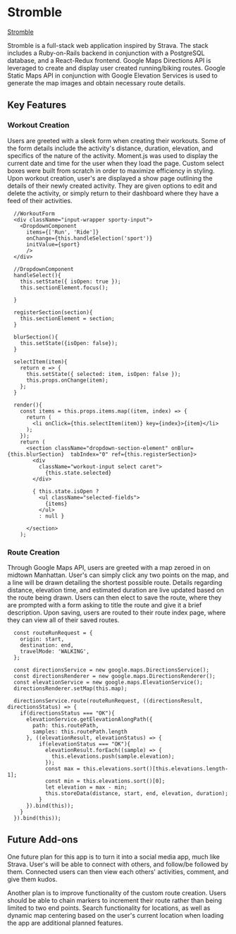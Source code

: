 # Stromble

[Stromble](https://stromble.herokuapp.com)

Stromble is a full-stack web application inspired by Strava. The stack includes a Ruby-on-Rails backend in conjunction with a PostgreSQL database, and a React-Redux frontend. Google Maps Directions API is leveraged to create and display user created running/biking routes. Google Static Maps API in conjunction with Google Elevation Services is used to generate the map images and obtain necessary route details.

## Key Features

### Workout Creation
Users are greeted with a sleek form when creating their workouts. Some of the form details include the activity's distance, duration, elevation, and specifics of the nature of the activity. Moment.js was used to display the current date and time for the user when they load the page. Custom select boxes were built from scratch in order to maximize efficiency in styling. Upon workout creation, user's are displayed a show page outlining the details of their newly created activity. They are given options to edit and delete the activity, or simply return to their dashboard where they have a feed of their activities.


```
  //WorkoutForm
  <div className="input-wrapper sporty-input">
    <DropdownComponent
      items={['Run', 'Ride']}
      onChange={this.handleSelection('sport')}
      initValue={sport}
      />
  </div>

  //DropdownComponent
  handleSelect(){
    this.setState({ isOpen: true });
    this.sectionElement.focus();

  }

  registerSection(section){
    this.sectionElement = section;
  }

  blurSection(){
    this.setState({isOpen: false});
  }

  selectItem(item){
    return e => {
      this.setState({ selected: item, isOpen: false });
      this.props.onChange(item);
    };
  }

  render(){
    const items = this.props.items.map((item, index) => {
      return (
        <li onClick={this.selectItem(item)} key={index}>{item}</li>
      );
    });
    return (
      <section className="dropdown-section-element" onBlur={this.blurSection}  tabIndex="0" ref={this.registerSection}>
        <div
          className="workout-input select caret">
            {this.state.selected}
        </div>

        { this.state.isOpen ?
          <ul className="selected-fields">
            {items}
          </ul>
          : null }

      </section>
    );
```

### Route Creation
Through Google Maps API, users are greeted with a map zeroed in on midtown Manhattan. User's can simply click any two points on the map, and a line will be drawn detailing the shortest possible route. Details regarding distance, elevation time, and estimated duration are live updated based on the route being drawn. Users can then elect to save the route, where they are prompted with a form asking to title the route and give it a brief description. Upon saving, users are routed to their route index page, where they can view all of their saved routes.

```
  const routeRunRequest = {
    origin: start,
    destination: end,
    travelMode: 'WALKING',
  };
  
  const directionsService = new google.maps.DirectionsService();
  const directionsRenderer = new google.maps.DirectionsRenderer();
  const elevationService = new google.maps.ElevationService();
  directionsRenderer.setMap(this.map);

  directionsService.route(routeRunRequest, ((directionsResult, directionsStatus) => {
    if(directionsStatus === "OK"){
      elevationService.getElevationAlongPath({
        path: this.routePath,
        samples: this.routePath.length
      }, ((elevationResult, elevationStatus) => {
          if(elevationStatus === "OK"){
            elevationResult.forEach((sample) => {
              this.elevations.push(sample.elevation);
            });
            const max = this.elevations.sort()[this.elevations.length-1];
            const min = this.elevations.sort()[0];
            let elevation = max - min;
            this.storeData(distance, start, end, elevation, duration);
          }
      }).bind(this));
    }
  }).bind(this));
```    

## Future Add-ons
One future plan for this app is to turn it into a social media app, much like Strava. User's will be able to connect with others, and follow/be followed by them. Connected users can then view each others' activities, comment, and give them kudos.

Another plan is to improve functionality of the custom route creation. Users should be able to chain markers to increment their route rather than being limited to two end points. Search functionality for locations, as well as dynamic map centering based on the user's current location when loading the app are additional planned features.
